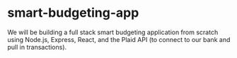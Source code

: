 # smart-budgeting-app
We will be building a full stack smart budgeting application from scratch using Node.js, Express, React, and the Plaid API (to connect to our bank and pull in transactions). 
